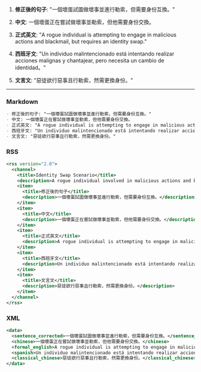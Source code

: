 1. **修正後的句子**: "一個壞蛋試圖做壞事並進行勒索，但需要身份互換。"

2. **中文**: 一個壞蛋正在嘗試做壞事並勒索，但他需要身份交換。

3. **正式英文**: "A rogue individual is attempting to engage in malicious actions and blackmail, but requires an identity swap."

4. **西班牙文**: "Un individuo malintencionado está intentando realizar acciones malignas y chantajear, pero necesita un cambio de identidad。"

5. **文言文**: "惡徒欲行惡事且行勒索，然需更換身份。"

---

### Markdown

```markdown
- 修正後的句子: "一個壞蛋試圖做壞事並進行勒索，但需要身份互換。"
- 中文: 一個壞蛋正在嘗試做壞事並勒索，但他需要身份交換。
- 正式英文: "A rogue individual is attempting to engage in malicious actions and blackmail, but requires an identity swap."
- 西班牙文: "Un individuo malintencionado está intentando realizar acciones malignas y chantajear, pero necesita un cambio de identidad。"
- 文言文: "惡徒欲行惡事且行勒索，然需更換身份。"
```

### RSS

```xml
<rss version="2.0">
  <channel>
    <title>Identity Swap Scenario</title>
    <description>A rogue individual involved in malicious actions and blackmail, needing an identity swap.</description>
    <item>
      <title>修正後的句子</title>
      <description>一個壞蛋試圖做壞事並進行勒索，但需要身份互換。</description>
    </item>
    <item>
      <title>中文</title>
      <description>一個壞蛋正在嘗試做壞事並勒索，但他需要身份交換。</description>
    </item>
    <item>
      <title>正式英文</title>
      <description>A rogue individual is attempting to engage in malicious actions and blackmail, but requires an identity swap.</description>
    </item>
    <item>
      <title>西班牙文</title>
      <description>Un individuo malintencionado está intentando realizar acciones malignas y chantajear, pero necesita un cambio de identidad。</description>
    </item>
    <item>
      <title>文言文</title>
      <description>惡徒欲行惡事且行勒索，然需更換身份。</description>
    </item>
  </channel>
</rss>
```

### XML

```xml
<data>
  <sentence_corrected>一個壞蛋試圖做壞事並進行勒索，但需要身份互換。</sentence_corrected>
  <chinese>一個壞蛋正在嘗試做壞事並勒索，但他需要身份交換。</chinese>
  <formal_english>A rogue individual is attempting to engage in malicious actions and blackmail, but requires an identity swap.</formal_english>
  <spanish>Un individuo malintencionado está intentando realizar acciones malignas y chantajear, pero necesita un cambio de identidad。</spanish>
  <classical_chinese>惡徒欲行惡事且行勒索，然需更換身份。</classical_chinese>
</data>
```
